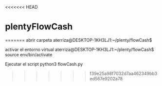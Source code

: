 <<<<<<< HEAD
# plentyFlowCash
=======
abrir carpeta aterriza@DESKTOP-1KH3LJ1:~/plenty/flowCash$

activar el entorno virtual
aterriza@DESKTOP-1KH3LJ1:~/plenty/flowCash$ source env/bin/activate

Ejecutar el script python3 flowCash.py
>>>>>>> f39e25a98f7032d7aa462349bb3ed567e9202a78
